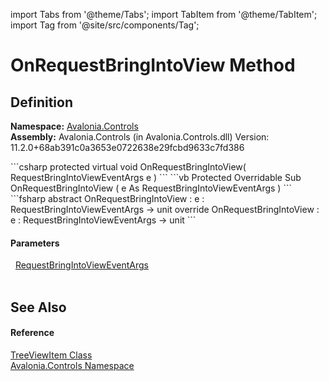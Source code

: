 import Tabs from '@theme/Tabs'; 
import TabItem from '@theme/TabItem'; 
import Tag from '@site/src/components/Tag'; 

# OnRequestBringIntoView Method




## Definition
**Namespace:** <a href="N_Avalonia_Controls">Avalonia.Controls</a>  
**Assembly:** Avalonia.Controls (in Avalonia.Controls.dll) Version: 11.2.0+68ab391c0a3653e0722638e29fcbd9633c7fd386

<Tabs groupId="api-code-preview">
<TabItem value="csharp" label="C#">
```csharp
protected virtual void OnRequestBringIntoView(
	RequestBringIntoViewEventArgs e
)
```
</TabItem>
<TabItem value="vb" label="VB">
```vb
Protected Overridable Sub OnRequestBringIntoView ( 
	e As RequestBringIntoViewEventArgs
)
```
</TabItem>
<TabItem value="fsharp" label="F#">
```fsharp
abstract OnRequestBringIntoView : 
        e : RequestBringIntoViewEventArgs -> unit 
override OnRequestBringIntoView : 
        e : RequestBringIntoViewEventArgs -> unit 
```
</TabItem>
</Tabs>



#### Parameters
<dl><dt>  <a href="T_Avalonia_Controls_RequestBringIntoViewEventArgs">RequestBringIntoViewEventArgs</a></dt><dd> </dd></dl>

## See Also


#### Reference
<a href="T_Avalonia_Controls_TreeViewItem">TreeViewItem Class</a>  
<a href="N_Avalonia_Controls">Avalonia.Controls Namespace</a>  
